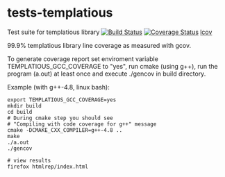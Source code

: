 # tests-templatious
Test suite for templatious library
[![Build Status](https://travis-ci.org/davidkazlauskas/tests-templatious.svg?branch=master)](https://travis-ci.org/davidkazlauskas/tests-templatious)
[![Coverage Status](https://coveralls.io/repos/davidkazlauskas/tests-templatious/badge.svg?branch=master)](https://coveralls.io/r/davidkazlauskas/tests-templatious?branch=master)
[lcov](http://templatious.org/coverage-reports/current/)

99.9% templatious library line coverage as measured with gcov.

To generate coverage report set enviroment variable TEMPLATIOUS_GCC_COVERAGE to "yes",
run cmake (using g++), run the program (a.out) at least once and execute ./gencov in build directory.

Example (with g++-4.8, linux bash):
~~~~~~~
export TEMPLATIOUS_GCC_COVERAGE=yes
mkdir build
cd build
# During cmake step you should see
# "Compiling with code coverage for g++" message
cmake -DCMAKE_CXX_COMPILER=g++-4.8 ..
make
./a.out
./gencov

# view results
firefox htmlrep/index.html
~~~~~~~


